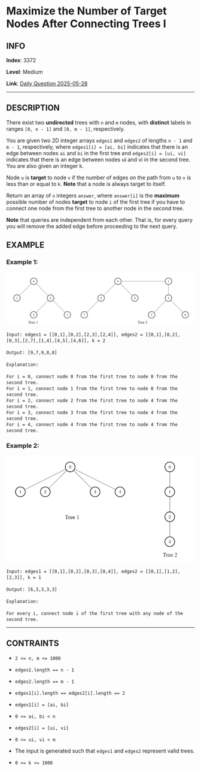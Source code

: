 # Maximize the Number of Target Nodes After Connecting Trees I

## INFO

**Index**: 3372

**Level**: Medium

**Link**: [Daily Question 2025-05-28](https://leetcode.com/problems/maximize-the-number-of-target-nodes-after-connecting-trees-i/description/?envType=daily-question&envId=2025-05-28)

---

## DESCRIPTION

There exist two **undirected** trees with `n` and `m` nodes, with **distinct** labels in ranges `[0, n - 1]` and `[0, m - 1]`, respectively.

You are given two 2D integer arrays `edges1` and `edges2` of lengths `n - 1` and `m - 1`, respectively, where `edges1[i] = [ai, bi]` indicates that there is an edge between nodes `ai` and `bi` in the first tree and `edges2[i] = [ui, vi]` indicates that there is an edge between nodes ui and vi in the second tree. You are also given an integer k.

Node `u` is **target** to node `v` if the number of edges on the path from `u` to `v` is less than or equal to `k`. **Note** that a node is always target to itself.

Return an array of `n` integers `answer`, where `answer[i]` is the **maximum** possible number of nodes **target** to node `i` of the first tree if you have to connect one node from the first tree to another node in the second tree.

**Note** that queries are independent from each other. That is, for every query you will remove the added edge before proceeding to the next query.

## EXAMPLE

### Example 1:

<p align="center">
    <img src="./3982-1.png" alt="example-1" />
</p>
    
    Input: edges1 = [[0,1],[0,2],[2,3],[2,4]], edges2 = [[0,1],[0,2],[0,3],[2,7],[1,4],[4,5],[4,6]], k = 2

    Output: [9,7,9,8,8]

    Explanation:

    For i = 0, connect node 0 from the first tree to node 0 from the second tree.
    For i = 1, connect node 1 from the first tree to node 0 from the second tree.
    For i = 2, connect node 2 from the first tree to node 4 from the second tree.
    For i = 3, connect node 3 from the first tree to node 4 from the second tree.
    For i = 4, connect node 4 from the first tree to node 4 from the second tree.

### Example 2:

<p align="center">
    <img src="./3928-2.png" alt="example-2" />
</p>

    Input: edges1 = [[0,1],[0,2],[0,3],[0,4]], edges2 = [[0,1],[1,2],[2,3]], k = 1

    Output: [6,3,3,3,3]

    Explanation:

    For every i, connect node i of the first tree with any node of the second tree.

---

## CONTRAINTS

- `2 <= n, m <= 1000`

- `edges1.length == n - 1`

- `edges2.length == m - 1`

- `edges1[i].length == edges2[i].length == 2`

- `edges1[i] = [ai, bi]`

- `0 <= ai, bi < n`

- `edges2[i] = [ui, vi]`

- `0 <= ui, vi < m`

- The input is generated such that `edges1` and `edges2` represent valid trees.

- `0 <= k <= 1000`
